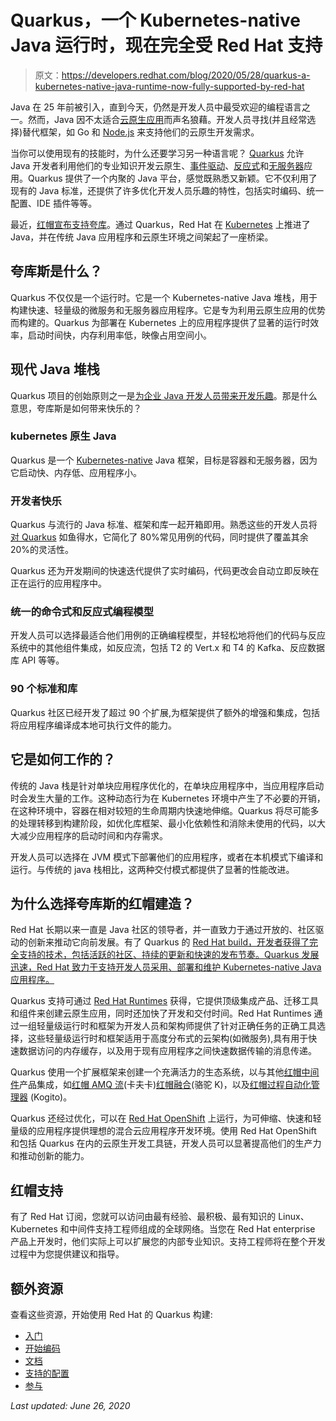 # Quarkus，一个 Kubernetes-native Java 运行时，现在完全受 Red Hat 支持

> 原文：<https://developers.redhat.com/blog/2020/05/28/quarkus-a-kubernetes-native-java-runtime-now-fully-supported-by-red-hat>

Java 在 25 年前被引入，直到今天，仍然是开发人员中最受欢迎的编程语言之一。然而，Java 因不太适合[云原生应用](https://www.redhat.com/en/topics/cloud-native-apps)而声名狼藉。开发人员寻找(并且经常选择)替代框架，如 Go 和 [Node.js](https://developers.redhat.com/blog/category/node-js/) 来支持他们的云原生开发需求。

当你可以使用现有的技能时，为什么还要学习另一种语言呢？ [Quarkus](https://developers.redhat.com/products/quarkus/getting-started) 允许 Java 开发者利用他们的专业知识开发云原生、[事件驱动](https://developers.redhat.com/topics/event-driven/)、[反应式](https://developers.redhat.com/coderland/reactive/)和[无服务器](https://developers.redhat.com/topics/serverless-architecture/)应用。Quarkus 提供了一个内聚的 Java 平台，感觉既熟悉又新颖。它不仅利用了现有的 Java 标准，还提供了许多优化开发人员乐趣的特性，包括实时编码、统一配置、IDE 插件等等。

最近，[红帽宣布支持夸库](https://www.redhat.com/en/about/press-releases/red-hat-advances-java-kubernetes-delivers-quarkus-fully-supported-runtime-cloud-native-development?source=pressreleaselisting)。通过 Quarkus，Red Hat 在 [Kubernetes](https://developers.redhat.com/topics/kubernetes) 上推进了 Java，并在传统 Java 应用程序和云原生环境之间架起了一座桥梁。

## 夸库斯是什么？

Quarkus 不仅仅是一个运行时。它是一个 Kubernetes-native Java 堆栈，用于构建快速、轻量级的微服务和无服务器应用程序。它是专为利用云原生应用的优势而构建的。Quarkus 为部署在 Kubernetes 上的应用程序提供了显著的运行时效率，启动时间快，内存利用率低，映像占用空间小。

## 现代 Java 堆栈

Quarkus 项目的创始原则之一是[为企业 Java 开发人员带来开发乐趣](https://quarkus.io/vision/developer-joy)。那是什么意思，夸库斯是如何带来快乐的？

### kubernetes 原生 Java

Quarkus 是一个 [Kubernetes-native](https://developers.redhat.com/blog/2020/04/08/why-kubernetes-native-instead-of-cloud-native/) Java 框架，目标是容器和无服务器，因为它启动快、内存低、应用程序小。

### 开发者快乐

Quarkus 与流行的 Java 标准、框架和库一起开箱即用。熟悉这些的开发人员将[对 Quarkus](https://developers.redhat.com/blog/2019/10/24/bring-joy-to-development-with-quarkus-the-cloud-native-java-framework/) 如鱼得水，它简化了 80%常见用例的代码，同时提供了覆盖其余 20%的灵活性。

Quarkus 还为开发期间的快速迭代提供了实时编码，代码更改会自动立即反映在正在运行的应用程序中。

### 统一的命令式和反应式编程模型

开发人员可以选择最适合他们用例的正确编程模型，并轻松地将他们的代码与反应系统中的其他组件集成，如反应流，包括 T2 的 Vert.x 和 T4 的 Kafka、反应数据库 API 等等。

### 90 个标准和库

Quarkus 社区已经开发了超过 90 个扩展,为框架提供了额外的增强和集成，包括将应用程序编译成本地可执行文件的能力。

## 它是如何工作的？

传统的 Java 栈是针对单块应用程序优化的，在单块应用程序中，当应用程序启动时会发生大量的工作。这种动态行为在 Kubernetes 环境中产生了不必要的开销，在这种环境中，容器在相对较短的生命周期内快速地伸缩。Quarkus 将尽可能多的处理转移到构建阶段，如优化库框架、最小化依赖性和消除未使用的代码，以大大减少应用程序的启动时间和内存需求。

开发人员可以选择在 JVM 模式下部署他们的应用程序，或者在本机模式下编译和运行。与传统的 java 栈相比，这两种交付模式都提供了显著的性能改进。

## 为什么选择夸库斯的红帽建造？

Red Hat 长期以来一直是 Java 社区的领导者，并一直致力于通过开放的、社区驱动的创新来推动它向前发展。有了 Quarkus 的 [Red Hat build，开发者获得了完全支持的技术，包括活跃的社区、持续的更新和快速的发布节奏。Quarkus 发展迅速，Red Hat 致力于支持开发人员采用、部署和维护 Kubernetes-native Java 应用程序。](https://developers.redhat.com/products/quarkus/overview)

Quarkus 支持可通过 [Red Hat Runtimes](https://www.redhat.com/en/products/runtimes) 获得，它提供顶级集成产品、迁移工具和组件来创建云原生应用，同时还加快了开发和交付时间。Red Hat Runtimes 通过一组轻量级运行时和框架为开发人员和架构师提供了针对正确任务的正确工具选择，这些轻量级运行时和框架适用于高度分布式的云架构(如微服务),具有用于快速数据访问的内存缓存，以及用于现有应用程序之间快速数据传输的消息传递。

Quarkus 使用一个扩展框架来创建一个充满活力的生态系统，以与其他[红帽中间件](https://developers.redhat.com/middleware/)产品集成，如[红帽 AMQ 流](https://developers.redhat.com/products/amq/overview)(卡夫卡)[红帽融合](https://developers.redhat.com/products/fuse/overview)(骆驼 K)，以及[红帽过程自动化管理器](https://developers.redhat.com/products/rhpam/overview) (Kogito)。

Quarkus 还经过优化，可以在 [Red Hat OpenShift](https://developers.redhat.com/products/openshift/overview) 上运行，为可伸缩、快速和轻量级的应用程序提供理想的混合云应用程序开发环境。使用 Red Hat OpenShift 和包括 Quarkus 在内的云原生开发工具链，开发人员可以显著提高他们的生产力和推动创新的能力。

## 红帽支持

有了 Red Hat 订阅，您就可以访问由最有经验、最积极、最有知识的 Linux、Kubernetes 和中间件支持工程师组成的全球网络。当您在 Red Hat enterprise 产品上开发时，他们实际上可以扩展您的内部专业知识。支持工程师将在整个开发过程中为您提供建议和指导。

## 额外资源

查看这些资源，开始使用 Red Hat 的 Quarkus 构建:

*   [入门](https://developers.redhat.com/products/quarkus/getting-started)
*   [开始编码](https://code.quarkus.redhat.com/)
*   [文档](https://access.redhat.com/documentation/en-us/red_hat_build_of_quarkus/1.3/)
*   [支持的配置](https://access.redhat.com/articles/4966181)
*   [参与](https://quarkus.io/)

*Last updated: June 26, 2020*
